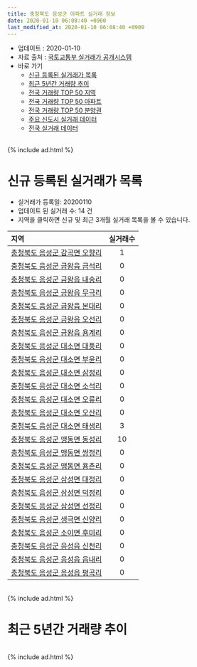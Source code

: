 ```yaml
---
title: 충청북도 음성군 아파트 실거래 정보
date: 2020-01-10 06:08:40 +0900
last_modified_at: 2020-01-10 06:08:40 +0900
---
```


* 업데이트 : 2020-01-10
* 자료 출처 : [국토교통부 실거래가 공개시스템](http://rt.molit.go.kr)
* 바로 가기
    * [신규 등록된 실거래가 목록](#신규-등록된-실거래가-목록)
    * [최근 5년간 거래량 추이](#최근-5년간-거래량-추이)
    * [전국 거래량 TOP 50 지역](https://inasie.github.io/apt-trade-info/최근-3개월-전국에서-가장-거래가-많이-발생한-지역)
    * [전국 거래량 TOP 50 아파트](https://inasie.github.io/apt-trade-info/최근-3개월-전국에서-가장-거래가-많이-발생한-아파트)
    * [전국 거래량 TOP 50 분양권](https://inasie.github.io/apt-trade-info/최근-3개월-전국에서-가장-거래가-많이-발생한-분양권)
    * [주요 신도시 실거래 데이터](https://inasie.github.io/apt-trade-info/주요-신도시)
    * [전국 실거래 데이터](https://inasie.github.io/apt-trade-info/전국)

<br>
{% include ad.html %}
<br>

# 신규 등록된 실거래가 목록
* 실거래가 등록일: 20200110
* 업데이트 된 실거래 수: 14 건
* 지역을 클릭하면 신규 및 최근 3개월 실거래 목록을 볼 수 있습니다.


|지역|실거래수|
|:---|:---:|
|[충청북도 음성군 감곡면 오향리](https://inasie.github.io/apt-trade-info/충청북도-음성군-감곡면-오향리)|1|
|[충청북도 음성군 금왕읍 금석리](https://inasie.github.io/apt-trade-info/충청북도-음성군-금왕읍-금석리)|0|
|[충청북도 음성군 금왕읍 내송리](https://inasie.github.io/apt-trade-info/충청북도-음성군-금왕읍-내송리)|0|
|[충청북도 음성군 금왕읍 무극리](https://inasie.github.io/apt-trade-info/충청북도-음성군-금왕읍-무극리)|0|
|[충청북도 음성군 금왕읍 본대리](https://inasie.github.io/apt-trade-info/충청북도-음성군-금왕읍-본대리)|0|
|[충청북도 음성군 금왕읍 오선리](https://inasie.github.io/apt-trade-info/충청북도-음성군-금왕읍-오선리)|0|
|[충청북도 음성군 금왕읍 용계리](https://inasie.github.io/apt-trade-info/충청북도-음성군-금왕읍-용계리)|0|
|[충청북도 음성군 대소면 대풍리](https://inasie.github.io/apt-trade-info/충청북도-음성군-대소면-대풍리)|0|
|[충청북도 음성군 대소면 부윤리](https://inasie.github.io/apt-trade-info/충청북도-음성군-대소면-부윤리)|0|
|[충청북도 음성군 대소면 삼정리](https://inasie.github.io/apt-trade-info/충청북도-음성군-대소면-삼정리)|0|
|[충청북도 음성군 대소면 소석리](https://inasie.github.io/apt-trade-info/충청북도-음성군-대소면-소석리)|0|
|[충청북도 음성군 대소면 오류리](https://inasie.github.io/apt-trade-info/충청북도-음성군-대소면-오류리)|0|
|[충청북도 음성군 대소면 오산리](https://inasie.github.io/apt-trade-info/충청북도-음성군-대소면-오산리)|0|
|[충청북도 음성군 대소면 태생리](https://inasie.github.io/apt-trade-info/충청북도-음성군-대소면-태생리)|3|
|[충청북도 음성군 맹동면 동성리](https://inasie.github.io/apt-trade-info/충청북도-음성군-맹동면-동성리)|10|
|[충청북도 음성군 맹동면 쌍정리](https://inasie.github.io/apt-trade-info/충청북도-음성군-맹동면-쌍정리)|0|
|[충청북도 음성군 맹동면 용촌리](https://inasie.github.io/apt-trade-info/충청북도-음성군-맹동면-용촌리)|0|
|[충청북도 음성군 삼성면 대정리](https://inasie.github.io/apt-trade-info/충청북도-음성군-삼성면-대정리)|0|
|[충청북도 음성군 삼성면 덕정리](https://inasie.github.io/apt-trade-info/충청북도-음성군-삼성면-덕정리)|0|
|[충청북도 음성군 삼성면 선정리](https://inasie.github.io/apt-trade-info/충청북도-음성군-삼성면-선정리)|0|
|[충청북도 음성군 생극면 신양리](https://inasie.github.io/apt-trade-info/충청북도-음성군-생극면-신양리)|0|
|[충청북도 음성군 소이면 후미리](https://inasie.github.io/apt-trade-info/충청북도-음성군-소이면-후미리)|0|
|[충청북도 음성군 음성읍 신천리](https://inasie.github.io/apt-trade-info/충청북도-음성군-음성읍-신천리)|0|
|[충청북도 음성군 음성읍 읍내리](https://inasie.github.io/apt-trade-info/충청북도-음성군-음성읍-읍내리)|0|
|[충청북도 음성군 음성읍 평곡리](https://inasie.github.io/apt-trade-info/충청북도-음성군-음성읍-평곡리)|0|


<br>
{% include ad.html %}
<br>

# 최근 5년간 거래량 추이


<div style="width:100%;">
    <canvas id="deal_progress" height="200"></canvas>
</div>

<script>
new Chart(document.getElementById("deal_progress"), {
    type: 'line',
    data: {
        labels: ['201501','201502','201503','201504','201505','201506','201507','201508','201509','201510','201511','201512','201601','201602','201603','201604','201605','201606','201607','201608','201609','201610','201611','201612','201701','201702','201703','201704','201705','201706','201707','201708','201709','201710','201711','201712','201801','201802','201803','201804','201805','201806','201807','201808','201809','201810','201811','201812','201901','201902','201903','201904','201905','201906','201907','201908','201909','201910','201911','201912','202001'],
        datasets: [{
            label: '매매',
            pointRadius: 1,
            data: [86, 82, 88, 88, 68, 74, 63, 78, 66, 104, 72, 72, 85, 68, 97, 103, 82, 84, 93, 89, 95, 105, 103, 64, 36, 100, 100, 101, 118, 86, 118, 86, 76, 97, 69, 63, 78, 71, 85, 78, 72, 90, 73, 88, 85, 103, 67, 54, 93, 101, 85, 98, 93, 68, 79, 55, 73, 91, 65, 112, 3],
            borderColor: "rgba(255, 201, 14, 1)",
            backgroundColor: "rgba(255, 201, 14, 0.5)",
            fill: false,
            lineTension: 0
        },{
            label: '전월세',
            pointRadius: 1,
            data: [84, 98, 93, 82, 95, 59, 55, 42, 52, 69, 70, 82, 57, 90, 83, 75, 58, 47, 69, 47, 59, 49, 40, 66, 54, 74, 57, 57, 76, 76, 73, 76, 88, 70, 75, 69, 90, 70, 63, 75, 71, 68, 79, 65, 65, 85, 57, 92, 81, 67, 86, 66, 57, 54, 102, 77, 139, 104, 137, 78, 64],
            borderColor: "rgba(0, 141, 185, 1)",
            backgroundColor: "rgba(0, 141, 185, 0.5)",
            fill: false,
            lineTension: 0
        }
        ]
    },
    options: {
        responsive: true,
        title: {
            display: false
        },
        tooltips: {
            mode: 'index',
            intersect: false
        },
        hover: {
            mode: 'nearest',
            intersect: true
        },
        scales: {
            xAxes: [{
                display: true,
                scaleLabel: {
                    display: true,
                    labelString: '년/월'
                }
            }],
            yAxes: [{
                display: true,
                ticks: {
                    suggestedMin: 0,
                },
                scaleLabel: {
                    display: true,
                    labelString: '실거래 수'
                }
            }]
        }
    }
});

</script>


<br>
{% include ad.html %}
<br>

